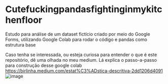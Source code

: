 # Cutefuckingpandasfightinginmykitchenfloor
Estudo para análise de um dataset fictício criado por meio do Google Forms, utilizando Google Colab para rodar o código e pandas como estrutura base

Caso tenha se interessada, ou esteja curiosa para entender o que é este repositório, dê uma olhada no meu medium. Lá explica o passo-a-passo para construção desse google colab
https://birlinha.medium.com/estat%C3%ADstica-descritiva-2dd1206d4091
![image](https://user-images.githubusercontent.com/47873385/140578899-96c6a713-d444-47b0-bed4-0c3c4dd146b1.png)
